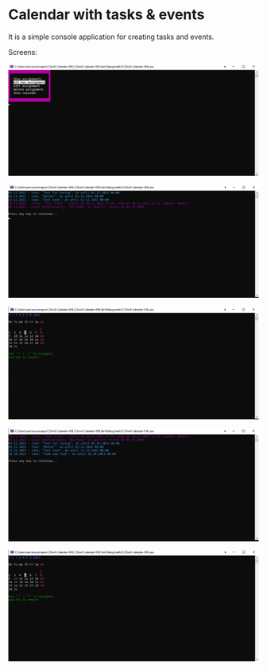 # Calendar with tasks & events

It is a simple console application for creating tasks and events.

Screens:

![alt text](CShw8-Calendar-XML/screens/Screenshot_01.png "screen_01")

![alt text](CShw8-Calendar-XML/screens/Screenshot_02.png "screen_02")

![alt text](CShw8-Calendar-XML/screens/Screenshot_03.png "screen_03")

![alt text](CShw8-Calendar-XML/screens/Screenshot_04.png "screen_04")

![alt text](CShw8-Calendar-XML/screens/Screenshot_05.png "screen_05")
